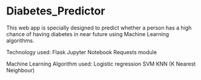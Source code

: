 # Diabetes_Predictor
This web app is specially designed to predict whether a person has a high chance of having diabetes in near future using Machine Learning algorithms.

Technology used:
  Flask
  Jupyter Notebook
  Requests module

Machine Learning Algorithm used:
  Logistic regression
  SVM
  KNN (K Nearest Neighbour)

